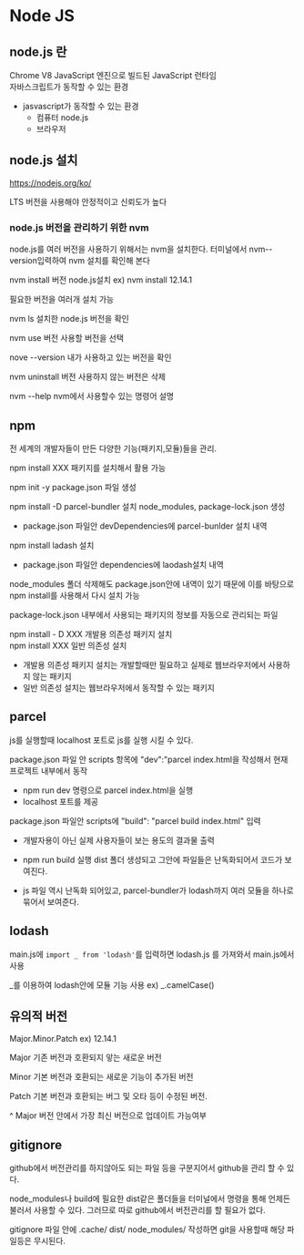 Node JS
===

## node.js 란
Chrome V8 JavaScript 엔진으로 빌드된 JavaScript 런타임  
자바스크립트가 동작할 수 있는 환경 

- jasvascript가 동작할 수 있는 환경
  - 컴퓨터 node.js
  - 브라우저

## node.js 설치
https://nodejs.org/ko/

LTS 버전을 사용해야 안정적이고 신뢰도가 높다


### node.js 버전을 관리하기 위한 nvm
node.js를 여러 버전을 사용하기 위해서는 nvm을 설치한다.
터미널에서 nvm--version입력하여 nvm 설치를 확인해 본다  

nvm install 버전 node.js설치 ex) nvm install 12.14.1  

필요한 버전을 여러개 설치 가능

nvm ls 설치한 node.js 버전을 확인

nvm use 버전 사용할 버전을 선택  

nove --version  내가 사용하고 있는 버전을 확인  

nvm uninstall 버전 사용하지 않는 버전은 삭제

nvm --help nvm에서 사용할수 있는 명령어 설명

## npm

전 세계의 개발자들이 만든 다양한 기능(패키지,모듈)들을 관리.

npm install XXX 패키지를 설치해서 활용 가능  

npm init -y   package.json 파일  생성  

npm install -D parcel-bundler 설치 node_modules, package-lock.json 생성
 - package.json 파일안  devDependencies에 parcel-bunlder 설치 내역

npm install ladash 설치 
- package.json 파일안  dependencies에 laodash설치 내역 

node_modules 폴더 삭제해도 package.json안에 내역이 있기 때문에 이를 바탕으로 npm install를 사용해서 다시 설치 가능

package-lock.json 내부에서 사용되는 패키지의 정보를 자동으로 관리되는 파일

npm install - D XXX 개발용 의존성 패키지 설치  
npm install XXX 일반 의존성 설치

 - 개발용 의존성 패키지 설치는 개발할때만 필요하고 실제로 웹브라우저에서 사용하지 않는 패키지 
 - 일반 의존성 설치는 웹브라우저에서 동작할 수 있는 패키지

 ## parcel
js를 실행할때 localhost 포트로 js를 실행 시킬 수 있다.

package.json 파일 안 scripts 항목에 "dev":"parcel index.html을 작성해서 현재 프로젝트 내부에서 동작 
- npm run dev 명령으로 parcel index.html을 실행 
- localhost 포트를 제공 

package.json 파일안 scripts에 "build": "parcel build index.html" 입력
 - 개발자용이 아닌 실제 사용자들이 보는 용도의 결과물 출력

 - npm run build 실행 dist 폴더 생성되고 그안에 파일들은 난독화되어서 코드가 보여진다.

 - js 파일 역시 난독화 되어있고, parcel-bundler가 lodash까지 여러 모듈을 하나로 묶어서 보여준다. 


## lodash 
main.js에 `import _ from 'lodash'`를 입력하면 lodash.js 를 가져와서 main.js에서 사용

_를 이용하여 lodash안에 모듈 기능 사용 ex) _.camelCase()


## 유의적 버전
Major.Minor.Patch  ex) 12.14.1

Major 기존 버전과 호환되지 앟는 새로운 버전

Minor 기본 버전과 호환되는 새로운 기능이 추가된 버전

Patch 기본 버전과 호환되는 버그 및 오타 등이 수정된 버전.

^ Major 버전 안에서 가장 최신 버전으로 업데이트 가능여부

## gitignore
github에서 버전관리를 하지않아도 되는 파일 등을 구분지어서 github을 관리 할 수 있다. 

node_modules나 build에 필요한 dist같은 폴더들을 터미널에서 명령을 통해 언제든 불러서 사용할 수 있다. 
그러므로 따로 github에서 버전관리를 할 필요가 없다.

gitignore 파일 안에 .cache/ dist/ node_modules/ 작성하면 git을 사용할때 해당 파일등은 무시된다.




